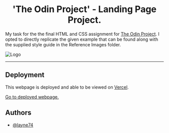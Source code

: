 <div align='center'>
  
# 'The Odin Project' - Landing Page Project.

</div>

My task for the the final HTML and CSS assignment for [The Odin Project]('https://www.theodinproject.com/'). I opted to directly replicate the given example that can be found along with the supplied style guide in the Reference Images folder.

![Logo](https://www.skillfinder.com.au/media/wysiwyg/the-odin-project-logo-skill-finder-partners-page.png 'The Odin Project')

---

## Deployment

This webpage is deployed and able to be viewed on [Vercel]('https://vercel.com/' 'Link to Vercel homepage').

[Go to deployed webpage.](https://odin-landing-page-pearl.vercel.app/)

## Authors

- [@layne74](https://github.com/layne74)

